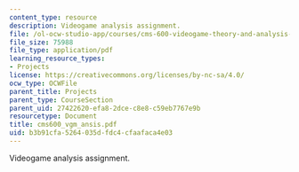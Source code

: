 ```yaml
---
content_type: resource
description: Videogame analysis assignment.
file: /ol-ocw-studio-app/courses/cms-600-videogame-theory-and-analysis-fall-2007/b3b91cfa5264035dfdc4cfaafaca4e03_cms600_vgm_ansis.pdf
file_size: 75988
file_type: application/pdf
learning_resource_types:
- Projects
license: https://creativecommons.org/licenses/by-nc-sa/4.0/
ocw_type: OCWFile
parent_title: Projects
parent_type: CourseSection
parent_uid: 27422620-efa8-2dce-c8e8-c59eb7767e9b
resourcetype: Document
title: cms600_vgm_ansis.pdf
uid: b3b91cfa-5264-035d-fdc4-cfaafaca4e03
---
```

Videogame analysis assignment.